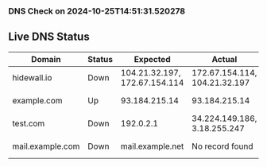 
### DNS Check on 2024-10-25T14:51:31.520278

## Live DNS Status

| Domain           | Status     | Expected         | Actual           | Timestamp              |
|------------------|------------|------------------|------------------|------------------------|
| hidewall.io | Down | 104.21.32.197, 172.67.154.114 | 172.67.154.114, 104.21.32.197 | 2024-10-25T14:51:31.347679 |
| example.com | Up | 93.184.215.14 | 93.184.215.14 | 2024-10-25T14:51:31.371155 |
| test.com | Down | 192.0.2.1 | 34.224.149.186, 3.18.255.247 | 2024-10-25T14:51:31.474743 |
| mail.example.com | Down | mail.example.net | No record found | 2024-10-25T14:51:31.517570 |
